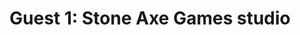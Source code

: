 ---
title:  "Guest 1: Stone Axe Games studio"
createdAt:   2022-07-20 14:00
label: 
- SPARK interview
tags:
- creative industry
- mobile game development
- indie game studio

---